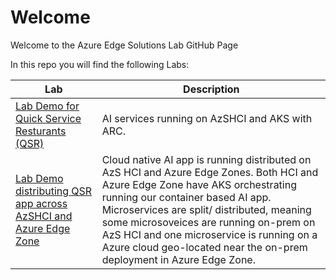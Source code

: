 # Welcome

Welcome to the Azure Edge Solutions Lab GitHub Page


In this repo you will find the following Labs:

Lab | Description
--- | ---
[Lab Demo for Quick Service Resturants (QSR)](https://github.com/microsoft/Azure-Edge-Solutions-Lab/tree/main/Lab%20Demo%20QSR) | AI services running on AzSHCI and AKS with ARC.
[Lab Demo distributing QSR app across AzSHCI and Azure Edge Zone](https://github.com/microsoft/Azure-Edge-Solutions-Lab/tree/main/Edgezone-QSR%20Demo) | Cloud native AI app is running distributed on AzS HCI and Azure Edge Zones. Both HCI and Azure Edge Zone have AKS orchestrating running our container based AI app. Microservices are split/ distributed, meaning some microsoveices are running on-prem on AzS HCI and one microservice is running on a Azure cloud geo-located near the on-prem deployment in Azure Edge Zone.
